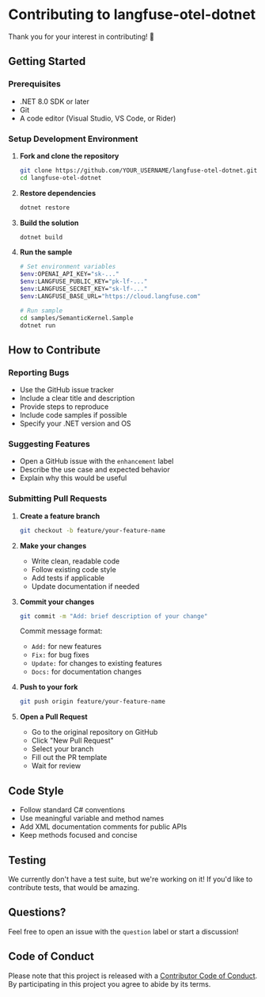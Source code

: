# Contributing to langfuse-otel-dotnet

Thank you for your interest in contributing! 🎉

## Getting Started

### Prerequisites
- .NET 8.0 SDK or later
- Git
- A code editor (Visual Studio, VS Code, or Rider)

### Setup Development Environment

1. **Fork and clone the repository**
   ```bash
   git clone https://github.com/YOUR_USERNAME/langfuse-otel-dotnet.git
   cd langfuse-otel-dotnet
   ```

2. **Restore dependencies**
   ```bash
   dotnet restore
   ```

3. **Build the solution**
   ```bash
   dotnet build
   ```

4. **Run the sample**
   ```bash
   # Set environment variables
   $env:OPENAI_API_KEY="sk-..."
   $env:LANGFUSE_PUBLIC_KEY="pk-lf-..."
   $env:LANGFUSE_SECRET_KEY="sk-lf-..."
   $env:LANGFUSE_BASE_URL="https://cloud.langfuse.com"
   
   # Run sample
   cd samples/SemanticKernel.Sample
   dotnet run
   ```

## How to Contribute

### Reporting Bugs
- Use the GitHub issue tracker
- Include a clear title and description
- Provide steps to reproduce
- Include code samples if possible
- Specify your .NET version and OS

### Suggesting Features
- Open a GitHub issue with the `enhancement` label
- Describe the use case and expected behavior
- Explain why this would be useful

### Submitting Pull Requests

1. **Create a feature branch**
   ```bash
   git checkout -b feature/your-feature-name
   ```

2. **Make your changes**
   - Write clean, readable code
   - Follow existing code style
   - Add tests if applicable
   - Update documentation if needed

3. **Commit your changes**
   ```bash
   git commit -m "Add: brief description of your change"
   ```
   
   Commit message format:
   - `Add:` for new features
   - `Fix:` for bug fixes
   - `Update:` for changes to existing features
   - `Docs:` for documentation changes

4. **Push to your fork**
   ```bash
   git push origin feature/your-feature-name
   ```

5. **Open a Pull Request**
   - Go to the original repository on GitHub
   - Click "New Pull Request"
   - Select your branch
   - Fill out the PR template
   - Wait for review

## Code Style

- Follow standard C# conventions
- Use meaningful variable and method names
- Add XML documentation comments for public APIs
- Keep methods focused and concise

## Testing

We currently don't have a test suite, but we're working on it! If you'd like to contribute tests, that would be amazing.

## Questions?

Feel free to open an issue with the `question` label or start a discussion!

## Code of Conduct

Please note that this project is released with a [Contributor Code of Conduct](CODE_OF_CONDUCT.md). By participating in this project you agree to abide by its terms.

